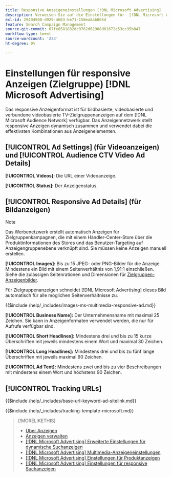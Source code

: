 ```yaml
---
title: Responsive Anzeigeneinstellungen [!DNL Microsoft Advertising]
description: Verweisen Sie auf die Einstellungen für  [!DNL Microsoft Advertising]  Anzeigen.
exl-id: 29404500-d929-4683-be71-150ea8ab805d
feature: Search Campaign Management
source-git-commit: 67fe8581832dc0762d62908d01672e53cc95b847
workflow-type: tm+mt
source-wordcount: '233'
ht-degree: 0%

---
```


# Einstellungen für responsive Anzeigen (Zielgruppe) [!DNL Microsoft Advertising]

Das responsive Anzeigenformat ist für bildbasierte, videobasierte und verbundene videobasierte TV-Zielgruppenanzeigen auf dem [!DNL Microsoft Audience Network] verfügbar. Das Anzeigennetzwerk stellt responsive Anzeigen dynamisch zusammen und verwendet dabei die effektivsten Kombinationen aus Anzeigenelementen.

## [!UICONTROL Ad Settings] (für Videoanzeigen) und [!UICONTROL Audience CTV Video Ad Details]

**[!UICONTROL Videos]:** Die URL einer Videoanzeige.

**[!UICONTROL Status]:** Der Anzeigenstatus.

## [!UICONTROL Responsive Ad Details] (für Bildanzeigen)

>[!NOTE]
>
>Das Werbenetzwerk erstellt automatisch Anzeigen für Zielgruppenkampagnen, die mit einem Händler-Center-Store über die Produktinformationen des Stores und das Benutzer-Targeting auf Anzeigengruppenebene verknüpft sind. Sie müssen keine Anzeigen manuell erstellen.

**[!UICONTROL Images]:** Bis zu 15 JPEG- oder PNG-Bilder für die Anzeige. Mindestens ein Bild mit einem Seitenverhältnis von 1,91:1 einschließen. Siehe die zulässigen Seitenrationen und Dimensionen für [Zielgruppen-Anzeigenbilder](https://help.ads.microsoft.com/#apex/ads/en/56912/0).

Für Zielgruppenanzeigen schneidet [!DNL Microsoft Advertising] dieses Bild automatisch für alle möglichen Seitenverhältnisse zu.

<!-- Instructions -->

{{$include /help/_includes/images-ms-multimedia-responsive-ad.md}}

**[!UICONTROL Business Name]:** Der Unternehmensname mit maximal 25 Zeichen. Sie kann in Anzeigenformaten verwendet werden, die nur für Aufrufe verfügbar sind.

**[!UICONTROL Short Headlines]:** Mindestens drei und bis zu 15 kurze Überschriften mit jeweils mindestens einem Wort und maximal 30 Zeichen.

**[!UICONTROL Long Headlines]:** Mindestens drei und bis zu fünf lange Überschriften mit jeweils maximal 90 Zeichen.

**[!UICONTROL Ad Text]:** Mindestens zwei und bis zu vier Beschreibungen mit mindestens einem Wort und höchstens 90 Zeichen.

## [!UICONTROL Tracking URLs]

<!-- **[!UICONTROL Base URl]:** -->

{{$include /help/_includes/base-url-keyword-ad-sitelink.md}}

<!-- **[!UICONTROL Tracking Template]:** -->

{{$include /help/_includes/tracking-template-microsoft.md}}

>[!MORELIKETHIS]
>
>* [Über Anzeigen](ad-about.md)
>* [Anzeigen verwalten](ad-manage.md)
>* [[!DNL Microsoft Advertising] Erweiterte Einstellungen für dynamische Suchanzeigen](ad-settings-microsoft-dsa.md)
>* [[!DNL Microsoft Advertising] Multimedia-Anzeigeneinstellungen](ad-settings-microsoft-multimedia.md)
>* [[!DNL Microsoft Advertising] Einstellungen für Produktanzeigen](ad-settings-microsoft-product.md)
>* [[!DNL Microsoft Advertising] Einstellungen für responsive Suchanzeigen](ad-settings-microsoft-rsa.md)
